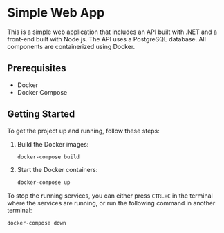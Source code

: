 # Simple Web App

This is a simple web application that includes an API built with .NET and a front-end built with Node.js. The API uses a PostgreSQL database. All components are containerized using Docker.

## Prerequisites

- Docker
- Docker Compose

## Getting Started

To get the project up and running, follow these steps:

1. Build the Docker images:

    ```bash
    docker-compose build
    ```

2. Start the Docker containers:

    ```bash
    docker-compose up
    ```

To stop the running services, you can either press `CTRL+C` in the terminal where the services are running, or run the following command in another terminal:

```bash
docker-compose down